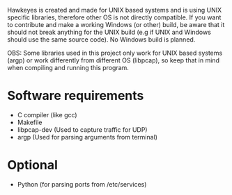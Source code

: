 Hawkeyes is created and made for UNIX based systems and is using UNIX specific libraries,
therefore  other OS is not directly compatible. If you want to contribute and make a working Windows (or other)
build, be aware that it should not break anything for the UNIX build (e.g if UNIX and Windows should use the same source code).
No Windows build is planned.

OBS: Some libraries used in this project only work for UNIX based systems (argp) or work differently from different OS (libpcap),
so keep that in mind when compiling and running this program.

# Software requirements
* C compiler (like gcc)
* Makefile
* libpcap-dev (Used to capture traffic for UDP)
* argp (Used for parsing arguments from terminal)
<!-- * libcap-dev (Used to check permissions) Currently not in use -->

# Optional
* Python (for parsing ports from /etc/services)
